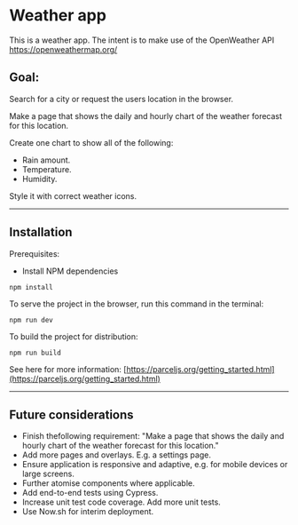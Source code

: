# Weather app

This is a weather app. The intent is to make use of the OpenWeather API https://openweathermap.org/

## Goal:

Search for a city or request the users location in the browser.

Make a page that shows the daily and hourly chart of the weather forecast for this location.

Create one chart to show all of the following:

* Rain amount.
* Temperature.
* Humidity.

Style it with correct weather icons.

---

## Installation

Prerequisites:

- Install NPM dependencies

```
npm install
```

To serve the project in the browser, run this command in the terminal:

```
npm run dev
```

To build the project for distribution:

```
npm run build
```

See here for more information: [https://parceljs.org/getting_started.html](https://parceljs.org/getting_started.html)

---

## Future considerations
- Finish thefollowing requirement: "Make a page that shows the daily and hourly chart of the weather forecast for this location."
- Add more pages and overlays. E.g. a settings page.
- Ensure application is responsive and adaptive, e.g. for mobile devices or large screens.
- Further atomise components where applicable.
- Add end-to-end tests using Cypress.
- Increase unit test code coverage. Add more unit tests.
- Use Now.sh for interim deployment.

